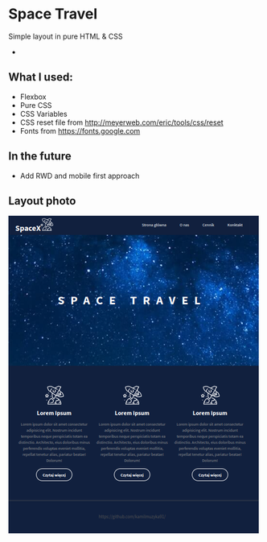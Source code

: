 # Space Travel

Simple layout in pure HTML &amp; CSS

- 

## What I used:

- Flexbox
- Pure CSS
- CSS Variables
- CSS reset file from http://meyerweb.com/eric/tools/css/reset
- Fonts from https://fonts.google.com

## In the future

- Add RWD and mobile first approach

## Layout photo

![](./images/layoutSX.png)
